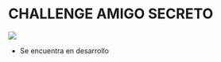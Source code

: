 <h1>CHALLENGE AMIGO SECRETO</h1>
<p align="left"> 
<img src=https://img.shields.io/badge/STATUS-DESARROLLO-green> 
</p>

- Se encuentra en desarrollo
